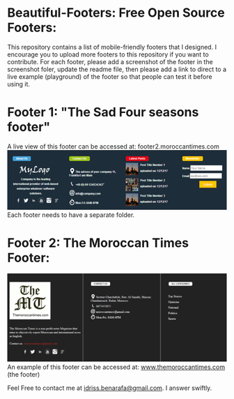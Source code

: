 # Beautiful-Footers: Free Open Source Footers:
This repository contains a list of mobile-friendly footers that I designed.
I encourage you to upload more footers to this repository if you want to contribute.
For each footer, please add a screenshot of the footer in the screenshot foler, update the readme file, then please add a link to direct to a live example (playground) of the footer so that people can test it before using it.
#  Footer 1: "The Sad Four seasons footer"
A live view of this footer can be accessed at: footer2.moroccantimes.com
![Alt text](/screenshots/sad_four_seasons.png?raw=true "Footer Number 1")
Each footer needs to have a separate folder.
#  Footer 2: The Moroccan Times Footer:
![Alt text](/screenshots/moroccantimes.png?raw=true "Footer Number 1")
An example of this footer can be accessed at: www.themoroccantimes.com (the footer)

Feel Free to contact me at idriss.benarafa@gmail.com. I answer swiftly.
